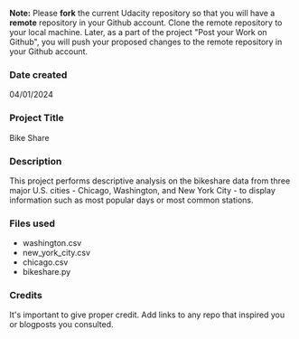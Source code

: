 **Note:** Please **fork** the current Udacity repository so that you will have a **remote** repository in your Github account. Clone the remote repository to your local machine. Later, as a part of the project "Post your Work on Github", you will push your proposed changes to the remote repository in your Github account.
### Date created
04/01/2024

### Project Title
Bike Share

### Description
This project performs descriptive analysis on the bikeshare data from three major U.S. cities - Chicago, Washington, and New York City - to display information such as most popular days or most common stations.

### Files used
* washington.csv
* new_york_city.csv
* chicago.csv
* bikeshare.py

### Credits
It's important to give proper credit. Add links to any repo that inspired you or blogposts you consulted.

